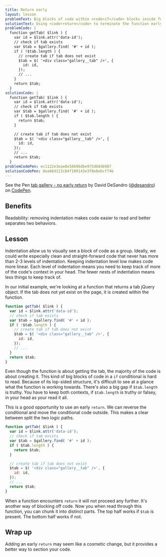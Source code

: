 ```yaml
---
title: Return early
layout: lesson
problemText: Big blocks of code within <code>if</code> blocks inside functions.
solutionText: Using <code>return</code> to terminate the function early and moving the code out of the conditional to save indentation.
problemCode: |
  function getTab( $link ) {
    var id = $link.attr('data-id');
    // check if tab exists
    var $tab = $gallery.find( '#' + id );
    if ( !$tab.length ) {
      // create tab if tab does not exist
      $tab = $( '<div class="gallery__tab" />', {
        id: id,
      });
      // ...
    }
    return $tab;
  }
solutionCode: |
  function getTab( $link ) {
    var id = $link.attr('data-id');
    // check if tab exists
    var $tab = $gallery.find( '#' + id );
    if ( $tab.length ) {
      return $tab;
    }

    // create tab if tab does not exist
    $tab = $( '<div class="gallery__tab" />', {
      id: id,
    });
    // ...
    return $tab;
  }
problemCodePen: ec1122e3eae8e58b96dbe975d68db987
solutionCodePen: 8ea66d113c84f109143e3f0e8ebcf74b
---
```


<p data-height="500" data-theme-id="dark" data-slug-hash="8ea66d113c84f109143e3f0e8ebcf74b" data-default-tab="result" data-user="desandro" data-embed-version="2" data-pen-title="tab gallery - no early return" class="codepen">See the Pen <a href="https://codepen.io/desandro/pen/8ea66d113c84f109143e3f0e8ebcf74b/">tab gallery - no early return</a> by David DeSandro (<a href="https://codepen.io/desandro">@desandro</a>) on <a href="https://codepen.io">CodePen</a>.</p>
<script async src="https://production-assets.codepen.io/assets/embed/ei.js"></script>

<!-- html-in-md <div class="skinny-column"> -->

## Benefits

Readability: removing indentation makes code easier to read and better separates two behaviors.

## Lesson

Indentation allow us to visually see a block of code as a group. Ideally, we could write especially clean and straight-forward code that never has more than 2-3 levels of indentation. Keeping indentation level low makes code more linear. Each level of indentation means you need to keep track of more of the code's context in your head. The fewer nests of indentation means less things to keep track of.

In our initial example, we're looking at a function that returns a tab jQuery object. If the tab does not yet exist on the page, it is created within the function.


``` js
function getTab( $link ) {
  var id = $link.attr('data-id');
  // check if tab exists
  var $tab = $gallery.find( '#' + id );
  if ( !$tab.length ) {
    // create tab if tab does not exist
    $tab = $( '<div class="gallery__tab" />', {
      id: id,
    });
    // ...
  }
  return $tab;
}
```

Even though the function is about getting the tab, the majority of the code is about creating it. This kind of big blocks of code in a `if` conditional is hard to read. Because of its lop-sided structure, it's difficult to see at a glance what the function is working towards. There's also a big gap if `$tab.length` is truthy. You have to keep both contexts, if `$tab.length` is truthy or falsey, in your head as your read it all.

This is a good opportunity to use an early `return`. We can reverse the conditional and move the conditional code outside. This makes a clear between split the two logic paths.

``` js
function getTab( $link ) {
  var id = $link.attr('data-id');
  // check if tab exists
  var $tab = $gallery.find( '#' + id );
  if ( $tab.length ) {
    return $tab;
  }

  // create tab if tab does not exist
  $tab = $( '<div class="gallery__tab" />', {
    id: id,
  });
  // ...
  return $tab;
}
```

When a function encounters `return` it will not proceed any further. It's another way of blocking off code. Now you when read through this function, you can chunk it into distinct parts. The top half works if `$tab` is present. The bottom half works if not.

## Wrap up

Adding an early `return` may seem like a cosmetic change, but it provides a better way to section your code.

<!-- html-in-md </div> -->
